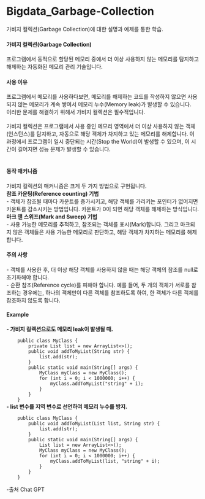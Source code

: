 # Bigdata_Garbage-Collection
가비지 컬렉션(Garbage Collection)에 대한 설명과 예제를 통한 학습.

<h4>가비지 컬렉션(Garbage Collection)</h4>
프로그램에서 동적으로 할당된 메모리 중에서 더 이상 사용하지 않는 메모리를 탐지하고 해제하는 자동화된 메모리 관리 기술입니다.<br>

<h4> 사용 이유</h4>
프로그램에서 메모리를 사용하다보면, 메모리를 해제하는 코드를 작성하지 않으면 사용되지 않는 메모리가 계속 쌓여서 메모리 누수(Memory leak)가 발생할 수 있습니다. <br>
이러한 문제를 해결하기 위해서 가비지 컬렉션은 필수적입니다.<br>
<br>
가비지 컬렉션은 프로그램에서 사용 중인 메모리 영역에서 더 이상 사용하지 않는 객체(인스턴스)를 탐지하고, 자동으로 해당 객체가 차지하고 있는 메모리를 해제합니다. 이 과정에서 프로그램이 일시 중단되는 시간(Stop the World)이 발생할 수 있으며, 이 시간이 길어지면 성능 문제가 발생할 수 있습니다.<br>
<br>
<h4> 동작 매커니즘</h4>
가비지 컬렉션의 매커니즘은 크게 두 가지 방법으로 구현됩니다.<br>
<b>참조 카운팅(Reference counting) 기법</b><br>
- 객체가 참조될 때마다 카운트를 증가시키고, 해당 객체를 가리키는 포인터가 없어지면 카운트를 감소시키는 방법입니다. 카운트가 0이 되면 해당 객체를 해제하는 방식입니다.<br>
<b>마크 앤 스위프(Mark and Sweep) 기법</b><br>
- 사용 가능한 메모리를 추적하고, 참조되는 객체를 표시(Mark)합니다. 그리고 마크되지 않은 객체들은 사용 가능한 메모리로 판단하고, 해당 객체가 차지하는 메모리를 해제합니다.<br>

<h4> 주의 사항</h4>
- 객체를 사용한 후, 더 이상 해당 객체를 사용하지 않을 때는 해당 객체의 참조를 null로 초기화해야 합니다.<br>
- 순환 참조(Reference cycle)를 피해야 합니다. 예를 들어, 두 개의 객체가 서로를 참조하는 경우에는, 하나의 객체만이 다른 객체를 참조하도록 하여, 한 객체가 다른 객체를 참조하지 않도록 합니다.<br>


<h4> Example </h4>
<b>- 가비지 컬렉션으로도 메모리 leak이 발생될 때.</b><br>
<code>
    public class MyClass {
        private List<String> list = new ArrayList<>();
        public void addToMyList(String str) {
            list.add(str);
        }
        public static void main(String[] args) {
            MyClass myClass = new MyClass();
            for (int i = 0; i < 1000000; i++) {
                myClass.addToMyList("string" + i);
            }
        }
    }
</code>
<b>- list 변수를 지역 변수로 선언하여 메모리 누수를 방지.</b><br>
<code>
    public class MyClass {
        public void addToMyList(List<String> list, String str) {
            list.add(str);
        }
        public static void main(String[] args) {
            List<String> list = new ArrayList<>();
            MyClass myClass = new MyClass();
            for (int i = 0; i < 1000000; i++) {
                myClass.addToMyList(list, "string" + i);
            }
        }
    }
</code>
  
 -출처
  Chat GPT
